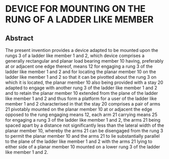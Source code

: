 # DEVICE FOR MOUNTING ON THE RUNG OF A LADDER LIKE MEMBER

## Abstract
The present invention provides a device adapted to be mounted upon the rungs 3 of a ladder like member 1 and 2, which device comprises a generally rectangular and planar load bearing member 10 having, preferably at or adjacent one edge thereof, means 12 for engaging a rung 3 of the ladder like member 1 and 2 and for locating the planar member 10 on the ladder like member 1 and 2 so that it can be pivotted about the rung 3 on which it is located, the planar member 10 also being provided with a stay 20 adapted to engage with another rung 3 of the ladder like member 1 and 2 and to retain the planar member 10 extended from the plane of the ladder like member 1 and 2 and thus form a platform for a user of the ladder like member 1 and 2 characterised in that the stay 20 comprises a pair of arms 21 pivotably mounted on the planar member 10 at or adjacent the edge opposed to the rung engaging means 12, each arm 21 carrying means 25 for engaging a rung 3 of the ladder like member 1 and 2, the arms 21 being spaced apart by a distance not significantly less than the lateral width of the planar member 10, whereby the arms 21 can be disengaged from the rung 3 to permit the planar member 10 and the arms 21 to lie substantially parallel to the plane of the ladder like member 1 and 2 with the arms 21 lying to either side of a planar member 10 mounted on a lower rung 3 of the ladder like member 1 and 2.